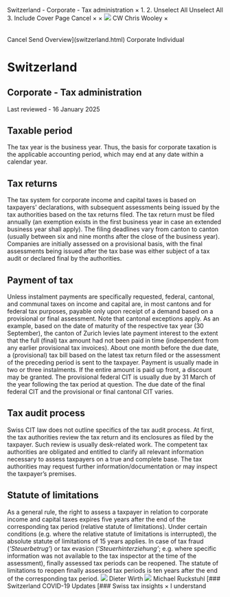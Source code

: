 Switzerland - Corporate - Tax administration
×
1.
2.
Unselect All
Unselect All
3.
Include Cover Page
Cancel
×
×
![](-/media/world-wide-tax-summaries/attachments/global---chris-wooley.ashx%3Frev=ac5e5f3223b34096b1afc2a6009c7320&revision=ac5e5f32-23b3-4096-b1af-c2a6009c7320&hash=859B7ADC84DC2CBEC9760E9E6EE7DE6D0A8BFCDF)
CW
Chris Wooley
×
######
Cancel
Send
Overview](switzerland.html)
Corporate
Individual
# Switzerland
## Corporate - Tax administration
Last reviewed - 16 January 2025
## Taxable period
The tax year is the business year. Thus, the basis for corporate taxation is the applicable accounting period, which may end at any date within a calendar year.
## Tax returns
The tax system for corporate income and capital taxes is based on taxpayers' declarations, with subsequent assessments being issued by the tax authorities based on the tax returns filed. The tax return must be filed annually (an exemption exists in the first business year in case an extended business year shall apply). The filing deadlines vary from canton to canton (usually between six and nine months after the close of the business year). Companies are initially assessed on a provisional basis, with the final assessments being issued after the tax base was either subject of a tax audit or declared final by the authorities.
## Payment of tax
Unless instalment payments are specifically requested, federal, cantonal, and communal taxes on income and capital are, in most cantons and for federal tax purposes, payable only upon receipt of a demand based on a provisional or final assessment.
Note that cantonal exceptions apply. As an example, based on the date of maturity of the respective tax year (30 September), the canton of Zurich levies late payment interest to the extent that the full (final) tax amount had not been paid in time (independent from any earlier provisional tax invoices). About one month before the due date, a (provisional) tax bill based on the latest tax return filed or the assessment of the preceding period is sent to the taxpayer. Payment is usually made in two or three instalments. If the entire amount is paid up front, a discount may be granted.
The provisional federal CIT is usually due by 31 March of the year following the tax period at question. The due date of the final federal CIT and the provisional or final cantonal CIT varies.
## Tax audit process
Swiss CIT law does not outline specifics of the tax audit process. At first, the tax authorities review the tax return and its enclosures as filed by the taxpayer. Such review is usually desk-related work. The competent tax authorities are obligated and entitled to clarify all relevant information necessary to assess taxpayers on a true and complete base. The tax authorities may request further information/documentation or may inspect the taxpayer’s premises.
## Statute of limitations
As a general rule, the right to assess a taxpayer in relation to corporate income and capital taxes expires five years after the end of the corresponding tax period (relative statute of limitations). Under certain conditions (e.g. where the relative statute of limitations is interrupted), the absolute statute of limitations of 15 years applies.
In case of tax fraud (*‘Steuerbetrug’*) or tax evasion (*‘Steuerhinterziehung’*; e.g. where specific information was not available to the tax inspector at the time of the assessment), finally assessed tax periods can be reopened. The statute of limitations to reopen finally assessed tax periods is ten years after the end of the corresponding tax period.
![](-/media/world-wide-tax-summaries/attachments/switzerland---wirth_dieter.ashx%3Frev=51f5bff1f5894eb5899d77de10e18ecc&revision=51f5bff1-f589-4eb5-899d-77de10e18ecc&hash=9B0691F7E7F2EF687147E05E910DF68ED43823D8)
Dieter Wirth
![](-/media/world-wide-tax-summaries/switzerlandmichael-ruckstuhlswitzerland--michael-ruckstuhljpg20240502121431681.ashx%3Frev=c5e40ed5b0ac416fbe7f02e868648608&revision=c5e40ed5-b0ac-416f-be7f-02e868648608&hash=B1A42553147AA6056A981B5B40C73F750F732F3D)
Michael Ruckstuhl
[### Switzerland COVID-19 Updates
[### Swiss tax insights
×
I understand